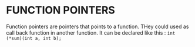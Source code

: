 # FUNCTION POINTERS

Function pointers are pointers that points to a function. THey could used as call back function in another function. It can be declared like this : `int (*sum)(int a, int b);`
